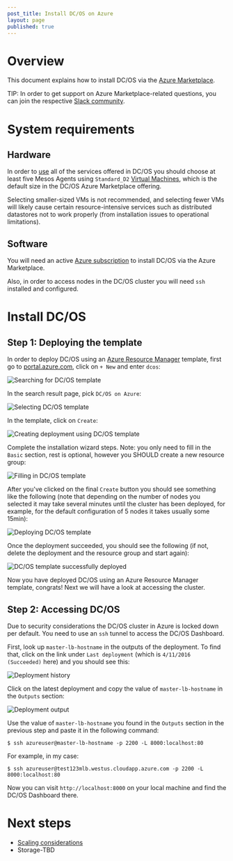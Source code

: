 ```yaml
---
post_title: Install DC/OS on Azure
layout: page
published: true
---
```


# Overview

This document explains how to install DC/OS via the [Azure Marketplace](https://azure.microsoft.com/en-us/marketplace/).

TIP: In order to get support on Azure Marketplace-related questions, you can join the respective [Slack community](http://join.marketplace.azure.com).

# System requirements

## Hardware

In order to [use](../../../usage.md) all of the services offered in DC/OS you should choose at least five Mesos Agents using `Standard_D2` [Virtual Machines](https://azure.microsoft.com/en-us/pricing/details/virtual-machines/), which is the default size in the DC/OS Azure Marketplace offering.

Selecting smaller-sized VMs is not recommended, and selecting fewer VMs will likely cause certain resource-intensive services such as distributed datastores not to work properly (from installation issues to operational limitations).

## Software

You will need an active [Azure subscription](https://azure.microsoft.com/en-us/pricing/purchase-options/) to install DC/OS via the Azure Marketplace.

Also, in order to access nodes in the DC/OS cluster you will need `ssh` installed and configured.

# Install DC/OS

## Step 1: Deploying the template

In order to deploy DC/OS using an [Azure Resource Manager](https://azure.microsoft.com/en-us/documentation/articles/resource-group-overview/) template, first go to [portal.azure.com](https://portal.azure.com/), click on `+ New` and enter `dcos`:

![Searching for DC/OS template](img/dcos-azure-marketplace-step1a.png)

In the search result page, pick `DC/OS on Azure`:

![Selecting DC/OS template](img/dcos-azure-marketplace-step1b.png)

In the template, click on `Create`:

![Creating deployment using DC/OS template](img/dcos-azure-marketplace-step1c.png)

Complete the installation wizard steps. Note: you only need to fill in the `Basic` section, rest is optional, however you SHOULD create a new resource group:

![Filling in DC/OS template](img/dcos-azure-marketplace-step1d.png)

After you've clicked on the final `Create` button you should see something like the following (note that depending on the number of nodes you selected it may take several minutes until the cluster has been deployed, for example, for the default configuration of 5 nodes it takes usually some 15min):

![Deploying DC/OS template](img/dcos-azure-marketplace-step1e.png)

Once the deployment succeeded, you should see the following (if not, delete the deployment and the resource group and start again):

![DC/OS template successfully deployed](img/dcos-azure-marketplace-step1f.png)

Now you have deployed DC/OS using an Azure Resource Manager template, congrats! Next we will have a look at accessing the cluster.

## Step 2: Accessing DC/OS

Due to security considerations the DC/OS cluster in Azure is locked down per default. You need to use an `ssh` tunnel to access the DC/OS Dashboard.

First, look up `master-lb-hostname` in the outputs of the deployment. To find that, click on the link under `Last deployment` (which is `4/11/2016 (Succeeded)` here) and you should see this:

![Deployment history](img/dcos-azure-marketplace-step2a.png)

Click on the latest deployment and copy the value of `master-lb-hostname` in the `Outputs` section:

![Deployment output](img/dcos-azure-marketplace-step2b.png)

Use the value of `master-lb-hostname` you found in the `Outputs` section in the previous step and paste it in the following command:

    $ ssh azureuser@master-lb-hostname -p 2200 -L 8000:localhost:80

For example, in my case:

    $ ssh azureuser@test123mlb.westus.cloudapp.azure.com -p 2200 -L 8000:localhost:80

Now you can visit `http://localhost:8000` on your local machine and find the DC/OS Dashboard there.

# Next steps

- [Scaling considerations](https://azure.microsoft.com/en-us/documentation/articles/best-practices-auto-scaling/)
- Storage-TBD